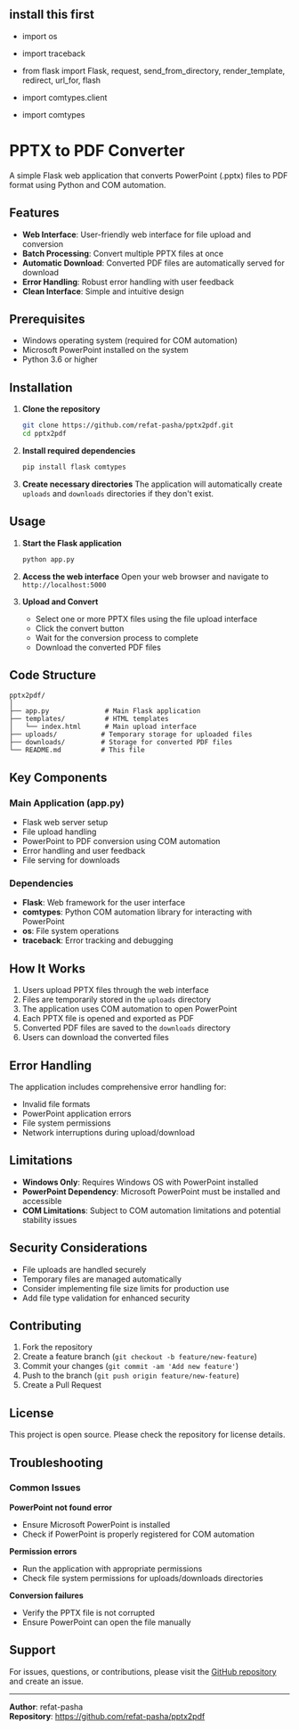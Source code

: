 ## install this first

- import os
- import traceback

- from flask import Flask, request, send_from_directory, render_template, redirect, url_for, flash
- import comtypes.client

- import comtypes


# PPTX to PDF Converter

A simple Flask web application that converts PowerPoint (.pptx) files to PDF format using Python and COM automation.

## Features

- **Web Interface**: User-friendly web interface for file upload and conversion
- **Batch Processing**: Convert multiple PPTX files at once
- **Automatic Download**: Converted PDF files are automatically served for download
- **Error Handling**: Robust error handling with user feedback
- **Clean Interface**: Simple and intuitive design

## Prerequisites

- Windows operating system (required for COM automation)
- Microsoft PowerPoint installed on the system
- Python 3.6 or higher

## Installation

1. **Clone the repository**
   ```bash
   git clone https://github.com/refat-pasha/pptx2pdf.git
   cd pptx2pdf
   ```

2. **Install required dependencies**
   ```bash
   pip install flask comtypes
   ```

3. **Create necessary directories**
   The application will automatically create `uploads` and `downloads` directories if they don't exist.

## Usage

1. **Start the Flask application**
   ```bash
   python app.py
   ```

2. **Access the web interface**
   Open your web browser and navigate to `http://localhost:5000`

3. **Upload and Convert**
   - Select one or more PPTX files using the file upload interface
   - Click the convert button
   - Wait for the conversion process to complete
   - Download the converted PDF files

## Code Structure

```
pptx2pdf/
│
├── app.py              # Main Flask application
├── templates/          # HTML templates
│   └── index.html      # Main upload interface
├── uploads/           # Temporary storage for uploaded files
├── downloads/         # Storage for converted PDF files
└── README.md          # This file
```

## Key Components

### Main Application (app.py)
- Flask web server setup
- File upload handling
- PowerPoint to PDF conversion using COM automation
- Error handling and user feedback
- File serving for downloads

### Dependencies
- **Flask**: Web framework for the user interface
- **comtypes**: Python COM automation library for interacting with PowerPoint
- **os**: File system operations
- **traceback**: Error tracking and debugging

## How It Works

1. Users upload PPTX files through the web interface
2. Files are temporarily stored in the `uploads` directory
3. The application uses COM automation to open PowerPoint
4. Each PPTX file is opened and exported as PDF
5. Converted PDF files are saved to the `downloads` directory
6. Users can download the converted files

## Error Handling

The application includes comprehensive error handling for:
- Invalid file formats
- PowerPoint application errors
- File system permissions
- Network interruptions during upload/download

## Limitations

- **Windows Only**: Requires Windows OS with PowerPoint installed
- **PowerPoint Dependency**: Microsoft PowerPoint must be installed and accessible
- **COM Limitations**: Subject to COM automation limitations and potential stability issues

## Security Considerations

- File uploads are handled securely
- Temporary files are managed automatically
- Consider implementing file size limits for production use
- Add file type validation for enhanced security

## Contributing

1. Fork the repository
2. Create a feature branch (`git checkout -b feature/new-feature`)
3. Commit your changes (`git commit -am 'Add new feature'`)
4. Push to the branch (`git push origin feature/new-feature`)
5. Create a Pull Request

## License

This project is open source. Please check the repository for license details.

## Troubleshooting

### Common Issues

**PowerPoint not found error**
- Ensure Microsoft PowerPoint is installed
- Check if PowerPoint is properly registered for COM automation

**Permission errors**
- Run the application with appropriate permissions
- Check file system permissions for uploads/downloads directories

**Conversion failures**
- Verify the PPTX file is not corrupted
- Ensure PowerPoint can open the file manually

## Support

For issues, questions, or contributions, please visit the [GitHub repository](https://github.com/refat-pasha/pptx2pdf) and create an issue.

---

**Author**: refat-pasha  
**Repository**: https://github.com/refat-pasha/pptx2pdf
